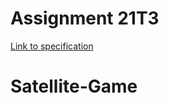 # Assignment 21T3

[Link to specification](https://gitlab.cse.unsw.edu.au/COMP2511/21T3/assignment-specification)
# Satellite-Game
